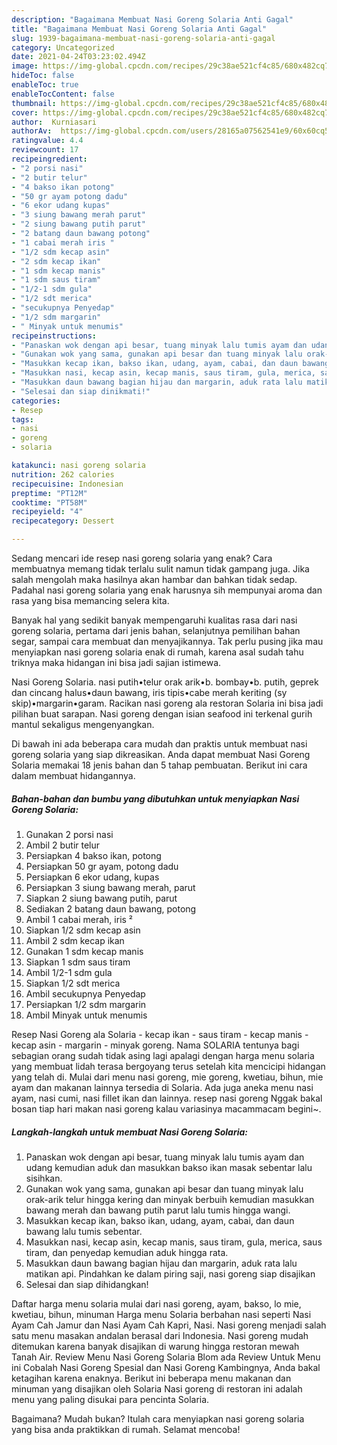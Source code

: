 ```yaml
---
description: "Bagaimana Membuat Nasi Goreng Solaria Anti Gagal"
title: "Bagaimana Membuat Nasi Goreng Solaria Anti Gagal"
slug: 1939-bagaimana-membuat-nasi-goreng-solaria-anti-gagal
category: Uncategorized
date: 2021-04-24T03:23:02.494Z
image: https://img-global.cpcdn.com/recipes/29c38ae521cf4c85/680x482cq70/nasi-goreng-solaria-foto-resep-utama.jpg
hideToc: false
enableToc: true
enableTocContent: false
thumbnail: https://img-global.cpcdn.com/recipes/29c38ae521cf4c85/680x482cq70/nasi-goreng-solaria-foto-resep-utama.jpg
cover: https://img-global.cpcdn.com/recipes/29c38ae521cf4c85/680x482cq70/nasi-goreng-solaria-foto-resep-utama.jpg
author:  Kurniasari
authorAv:  https://img-global.cpcdn.com/users/28165a07562541e9/60x60cq50/avatar.jpg
ratingvalue: 4.4
reviewcount: 17
recipeingredient:
- "2 porsi nasi"
- "2 butir telur"
- "4 bakso ikan potong"
- "50 gr ayam potong dadu"
- "6 ekor udang kupas"
- "3 siung bawang merah parut"
- "2 siung bawang putih parut"
- "2 batang daun bawang potong"
- "1 cabai merah iris "
- "1/2 sdm kecap asin"
- "2 sdm kecap ikan"
- "1 sdm kecap manis"
- "1 sdm saus tiram"
- "1/2-1 sdm gula"
- "1/2 sdt merica"
- "secukupnya Penyedap"
- "1/2 sdm margarin"
- " Minyak untuk menumis"
recipeinstructions:
- "Panaskan wok dengan api besar, tuang minyak lalu tumis ayam dan udang kemudian aduk dan masukkan bakso ikan masak sebentar lalu sisihkan."
- "Gunakan wok yang sama, gunakan api besar dan tuang minyak lalu orak-arik telur hingga kering dan minyak berbuih kemudian masukkan bawang merah dan bawang putih parut lalu tumis hingga wangi."
- "Masukkan kecap ikan, bakso ikan, udang, ayam, cabai, dan daun bawang lalu tumis sebentar."
- "Masukkan nasi, kecap asin, kecap manis, saus tiram, gula, merica, saus tiram, dan penyedap kemudian aduk hingga rata."
- "Masukkan daun bawang bagian hijau dan margarin, aduk rata lalu matikan api. Pindahkan ke dalam piring saji, nasi goreng siap disajikan"
- "Selesai dan siap dinikmati!"
categories:
- Resep
tags:
- nasi
- goreng
- solaria

katakunci: nasi goreng solaria 
nutrition: 262 calories
recipecuisine: Indonesian
preptime: "PT12M"
cooktime: "PT58M"
recipeyield: "4"
recipecategory: Dessert

---
```



Sedang mencari ide resep nasi goreng solaria yang enak? Cara membuatnya memang tidak terlalu sulit namun tidak gampang juga. Jika salah mengolah maka hasilnya akan hambar dan bahkan tidak sedap. Padahal nasi goreng solaria yang enak harusnya sih mempunyai aroma dan rasa yang bisa memancing selera kita.


Banyak hal yang sedikit banyak mempengaruhi kualitas rasa dari nasi goreng solaria, pertama dari jenis bahan, selanjutnya pemilihan bahan segar, sampai cara membuat dan menyajikannya. Tak perlu pusing jika mau menyiapkan nasi goreng solaria enak di rumah, karena asal sudah tahu triknya maka hidangan ini bisa jadi sajian istimewa.

Nasi Goreng Solaria. nasi putih•telur orak arik•b. bombay•b. putih, geprek dan cincang halus•daun bawang, iris tipis•cabe merah keriting (sy skip)•margarin•garam. Racikan nasi goreng ala restoran Solaria ini bisa jadi pilihan buat sarapan. Nasi goreng dengan isian seafood ini terkenal gurih mantul sekaligus mengenyangkan.


Di bawah ini ada beberapa cara mudah dan praktis untuk membuat nasi goreng solaria yang siap dikreasikan. Anda dapat membuat Nasi Goreng Solaria memakai 18 jenis bahan dan 5 tahap pembuatan. Berikut ini cara dalam membuat hidangannya.

<!--inarticleads1-->

##### Bahan-bahan dan bumbu yang dibutuhkan untuk menyiapkan Nasi Goreng Solaria:

1. Gunakan 2 porsi nasi
1. Ambil 2 butir telur
1. Persiapkan 4 bakso ikan, potong
1. Persiapkan 50 gr ayam, potong dadu
1. Persiapkan 6 ekor udang, kupas
1. Persiapkan 3 siung bawang merah, parut
1. Siapkan 2 siung bawang putih, parut
1. Sediakan 2 batang daun bawang, potong
1. Ambil 1 cabai merah, iris ²
1. Siapkan 1/2 sdm kecap asin
1. Ambil 2 sdm kecap ikan
1. Gunakan 1 sdm kecap manis
1. Siapkan 1 sdm saus tiram
1. Ambil 1/2-1 sdm gula
1. Siapkan 1/2 sdt merica
1. Ambil secukupnya Penyedap
1. Persiapkan 1/2 sdm margarin
1. Ambil  Minyak untuk menumis


Resep Nasi Goreng ala Solaria - kecap ikan - saus tiram - kecap manis - kecap asin - margarin - minyak goreng. Nama SOLARIA tentunya bagi sebagian orang sudah tidak asing lagi apalagi dengan harga menu solaria yang membuat lidah terasa bergoyang terus setelah kita mencicipi hidangan yang telah di. Mulai dari menu nasi goreng, mie goreng, kwetiau, bihun, mie ayam dan makanan lainnya tersedia di Solaria. Ada juga aneka menu nasi ayam, nasi cumi, nasi fillet ikan dan lainnya. resep nasi goreng Nggak bakal bosan tiap hari makan nasi goreng kalau variasinya macammacam begini~. 

<!--inarticleads2-->

##### Langkah-langkah untuk membuat Nasi Goreng Solaria:

1. Panaskan wok dengan api besar, tuang minyak lalu tumis ayam dan udang kemudian aduk dan masukkan bakso ikan masak sebentar lalu sisihkan.
1. Gunakan wok yang sama, gunakan api besar dan tuang minyak lalu orak-arik telur hingga kering dan minyak berbuih kemudian masukkan bawang merah dan bawang putih parut lalu tumis hingga wangi.
1. Masukkan kecap ikan, bakso ikan, udang, ayam, cabai, dan daun bawang lalu tumis sebentar.
1. Masukkan nasi, kecap asin, kecap manis, saus tiram, gula, merica, saus tiram, dan penyedap kemudian aduk hingga rata.
1. Masukkan daun bawang bagian hijau dan margarin, aduk rata lalu matikan api. Pindahkan ke dalam piring saji, nasi goreng siap disajikan
1. Selesai dan siap dihidangkan!

Daftar harga menu solaria mulai dari nasi goreng, ayam, bakso, lo mie, kwetiau, bihun, minuman Harga menu Solaria berbahan nasi seperti Nasi Ayam Cah Jamur dan Nasi Ayam Cah Kapri, Nasi. Nasi goreng menjadi salah satu menu masakan andalan berasal dari Indonesia. Nasi goreng mudah ditemukan karena banyak disajikan di warung hingga restoran mewah Tanah Air. Review Menu Nasi Goreng Solaria Blom ada Review Untuk Menu ini Cobalah Nasi Goreng Spesial dan Nasi Goreng Kambingnya, Anda bakal ketagihan karena enaknya. Berikut ini beberapa menu makanan dan minuman yang disajikan oleh Solaria Nasi goreng di restoran ini adalah menu yang paling disukai para pencinta Solaria. 

Bagaimana? Mudah bukan? Itulah cara menyiapkan nasi goreng solaria yang bisa anda praktikkan di rumah. Selamat mencoba!
